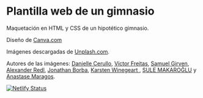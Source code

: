 # Plantilla web de un gimnasio
Maquetación en HTML y CSS de un hipotético gimnasio.

Diseño de [Canva.com](https://www.canva.com/)

Imágenes descargadas de [Unplash.com](https://unsplash.com/). 

Autores de las imágenes: [Danielle Cerullo](https://unsplash.com/@dncerullo), [Víctor Freitas](https://unsplash.com/@victorfreitas), [Samuel Girven](https://unsplash.com/@samuelgirven), [Alexander Redl](https://unsplash.com/@alexanderredl), [Jonathan Borba](https://unsplash.com/@jonathanborba), [Karsten Winegeart
](https://unsplash.com/@karsten116), [ŞULE MAKAROĞLU](https://unsplash.com/@sulemakaroglu) y [Anastase Maragos](https://unsplash.com/@visualsbyroyalz).

[![Netlify Status](https://api.netlify.com/api/v1/badges/3f745530-f3ec-4fdb-8955-edc4b2e20d89/deploy-status)](https://app.netlify.com/sites/gym-dtr/deploys)
